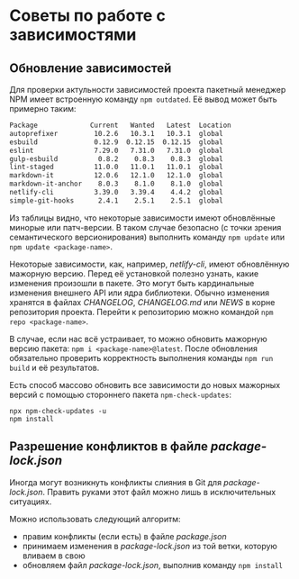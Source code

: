 # Советы по работе с зависимостями

## Обновление зависимостей

Для проверки актульности зависимостей проекта пакетный менеджер NPM имеет встроенную команду `npm outdated`. Её вывод может быть примерно таким:

```sh
Package             Current   Wanted   Latest  Location
autoprefixer         10.2.6   10.3.1   10.3.1  global
esbuild              0.12.9  0.12.15  0.12.15  global
eslint               7.29.0   7.31.0   7.31.0  global
gulp-esbuild          0.8.2    0.8.3    0.8.3  global
lint-staged          11.0.0   11.0.1   11.0.1  global
markdown-it          12.0.6   12.1.0   12.1.0  global
markdown-it-anchor    8.0.3    8.1.0    8.1.0  global
netlify-cli          3.39.0   3.39.4    4.4.2  global
simple-git-hooks      2.4.1    2.5.1    2.5.1  global
```

Из таблицы видно, что некоторые зависимости имеют обновлённые минорые или патч-версии. В таком случае безопасно (с точки зрения семантического версионирования) выполнить команду `npm update` или `npm update <package-name>`.

Некоторые зависимости, как, например, _netlify-cli_, имеют обновлённую мажорную версию. Перед её установкой полезно узнать, какие изменения произошли в пакете. Это могут быть кардинальные изменения внешнего API или ядра библиотеки. Обычно изменения хранятся в файлах _CHANGELOG_, _CHANGELOG.md_ или _NEWS_ в корне репозитория проекта. Перейти к репозиторию можно командой `npm repo <package-name>`.

В случае, если нас всё устраивает, то можно обновить мажорную версию пакета: `npm i <package-name>@latest`. После обновления обязательно проверить корректность выполнения команды `npm run build` и её результатов.

Есть способ массово обновить все зависимости до новых мажорных версий с помощью стороннего пакета `npm-check-updates`:

```
npx npm-check-updates -u
npm install
```

## Разрешение конфликтов в файле _package-lock.json_

Иногда могут возникнуть конфликты слияния в Git для _package-lock.json_. Править руками этот файл можно лишь в исключительных ситуациях.

Можно использовать следующий алгоритм:

- правим конфликты (если есть) в файле _package.json_
- принимаем изменения в _package-lock.json_ из той ветки, которую вливаем в свою
- обновляем файл _package-lock.json_, выполнив команду `npm install`
